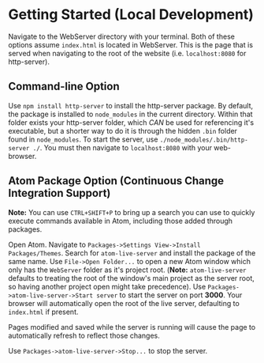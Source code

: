 # Getting Started (Local Development)
Navigate to the WebServer directory with your terminal. Both of these options
assume `index.html` is located in WebServer. This is the page that is served
when navigating to the root of the website (i.e. `localhost:8080` for http-server).

## Command-line Option
Use `npm install http-server` to install the http-server package.
By default, the package is installed to `node_modules` in the current
directory. Within that folder exists your http-server folder, which *CAN* be
used for referencing it's executable, but a shorter way to do it is through the
hidden `.bin` folder found in `node_modules`. To start the server, use
`./node_modules/.bin/http-server ./`. You must then navigate to `localhost:8080`
with your web-browser.

## Atom Package Option (Continuous Change Integration Support)
__Note:__ You can use `CTRL+SHIFT+P` to bring up a search you can use to quickly
execute commands available in Atom, including those added through packages.

Open Atom. Navigate to `Packages->Settings View->Install Packages/Themes`.
Search for `atom-live-server` and install the package of the same name.
Use `File->Open Folder...` to open a new Atom window which only has the `WebServer`
folder as it's project root. (__Note:__ `atom-live-server` defaults to treating the
root of the window's main project as the server root, so having another project
open might take precedence). Use `Packages->atom-live-server->Start server` to
start the server on port __3000__. Your browser will automatically open the root
of the live server, defaulting to `index.html` if present.

Pages modified and saved while the server is running will cause the page to
automatically refresh to reflect those changes.

Use `Packages->atom-live-server->Stop...` to stop the server.
